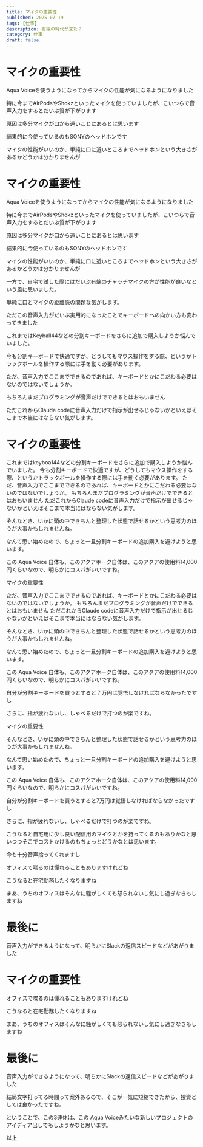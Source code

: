```yaml
---
title: マイクの重要性
published: 2025-07-19
tags: [仕事]
description: 有線の時代が来た？
category: 仕事
draft: false
---
```


# マイクの重要性


Aqua Voiceを使うようになってからマイクの性能が気になるようになりました  


特に今までAirPodsやShokzといったマイクを使っていましたが、こいつらで音声入力をするとだいぶ質が下がります

原因は多分マイクが口から遠いことにあるとは思います

結果的に今使っているのもSONYのヘッドホンです

マイクの性能がいいのか、単純に口に近いところまでヘッドホンという大きさがあるかどうかは分かりませんが

# マイクの重要性

Aqua Voiceを使うようになってからマイクの性能が気になるようになりました

特に今までAirPodsやShokzといったマイクを使っていましたが、こいつらで音声入力をするとだいぶ質が下がります

原因は多分マイクが口から遠いことにあるとは思います

結果的に今使っているのもSONYのヘッドホンです

マイクの性能がいいのか、単純に口に近いところまでヘッドホンという大きさがあるかどうかは分かりませんが

一方で、自宅で試した際にはだいぶ有線のチャッチマイクの方が性能が良いなという風に思いました。

単純に口とマイクの距離感の問題な気がします。

ただこの音声入力がだいぶ実用的になったことでキーボードへの向かい方も変わってきました

これまではKeyball44などの分割キーボードをさらに追加で購入しようか悩んでいました。

今も分割キーボードで快適ですが、どうしてもマウス操作をする際、というかトラックボールを操作する際には手を動く必要があります。

ただ、音声入力でここまでできるのであれば、キーボードとかにこだわる必要はないのではないでしょうか。

もちろんまだプログラミングが音声だけでできるとはおもいません

ただこれからClaude codeに音声入力だけで指示が出せるじゃないかといえばそこまで本当にはならない気がします。

# マイクの重要性
これまではkeyboa144などの分割キーボードをさらに追加で購入しようか悩んでいました。
今も分割キーボードで快適ですが、どうしてもマウス操作をする際、というかトラックボールを操作する際には手を動く必要があります。
ただ、音声入力でここまでできるのであれば、キーボードとかにこだわる必要はないのではないでしょうか。
もちろんまだプログラミングが音声だけでできるとはおもいません
ただこれからClaude codeに音声入力だけで指示が出せるじゃないかといえばそこまで本当にはならない気がします。

そんなとき、いかに頭の中できちんと整理した状態で話せるかという思考力のほうが大事かもしれませんね。

なんて思い始めたので、ちょっと一旦分割キーボードの追加購入を避けようと思います。

この Aqua Voice 自体も、このアクアホーク自体は、このアクアの使用料14,000円くらいなので、明らかにコスパがいいですね。

マイクの重要性

ただ、音声入力でここまでできるのであれば、キーボードとかにこだわる必要はないのではないでしょうか。
もちろんまだプログラミングが音声だけでできるとはおもいません
ただこれからClaude codeに音声入力だけで指示が出せるじゃないかといえばそこまで本当にはならない気がします。

そんなとき、いかに頭の中できちんと整理した状態で話せるかという思考力のほうが大事かもしれませんね。

なんて思い始めたので、ちょっと一旦分割キーボードの追加購入を避けようと思います。

この Aqua Voice 自体も、このアクアホーク自体は、このアクアの使用料14,000円くらいなので、明らかにコスパがいいですね。

自分が分割キーボードを買うとすると７万円は覚悟しなければならなかったですし

さらに、指が疲れないし、しゃべるだけで打つのが楽ですね。

マイクの重要性

そんなとき、いかに頭の中できちんと整理した状態で話せるかという思考力のほうが大事かもしれませんね。

なんて思い始めたので、ちょっと一旦分割キーボードの追加購入を避けようと思います。

この Aqua Voice 自体も、このアクアホーク自体は、このアクアの使用料14,000円くらいなので、明らかにコスパがいいですね。

自分が分割キーボードを買うとすると7万円は覚悟しなければならなかったですし

さらに、指が疲れないし、しゃべるだけで打つのが楽ですね。

こうなると自宅用に少し良い配信用のマイクとかを持ってくるのもありかなと思いつつそこでコストかけるのもちょっとどうかなとは思います。

今も十分音声拾ってくれますし

オフィスで喋るのは憚れることもありますけれどね

こうなると在宅勤務したくなりますね

まあ、うちのオフィスはそんなに騒がしくても怒られないし気にし過ぎなきもしますね

# 最後に

音声入力ができるようになって、明らかにSlackの返信スピードなどがあがりました

# マイクの重要性

オフィスで喋るのは憚れることもありますけれどね

こうなると在宅勤務したくなりますね

まあ、うちのオフィスはそんなに騒がしくても怒られないし気にし過ぎなきもしますね

# 最後に

音声入力ができるようになって、明らかにSlackの返信スピードなどがあがりました

結局文字打ってる時間って案外あるので、そこが一気に短縮できたから、投資としては良かったですね。

ということで、この3連休は、この Aqua Voiceみたいな新しいプロジェクトのアイディア出しでもしようかなと思います。

以上
